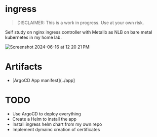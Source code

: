 # ingress

>DISCLAIMER: This is a work in progress. Use at your own risk.

Self study on nginx ingress controller with Metallb as NLB on bare metal kubernetes in my home lab.

![Screenshot 2024-06-16 at 12 20 21 PM](https://github.com/wbox/ingress/assets/1964035/3a2d74f8-5de5-4027-bb83-ff19014ff15e)

# Artifacts
- [ArgoCD App manifest](../app]


# TODO
- Use ArgoCD to deploy everything
- Create a Helm to install the app
- Install ingress helm chart from my own repo
- Implement dymainc creation of certificates
